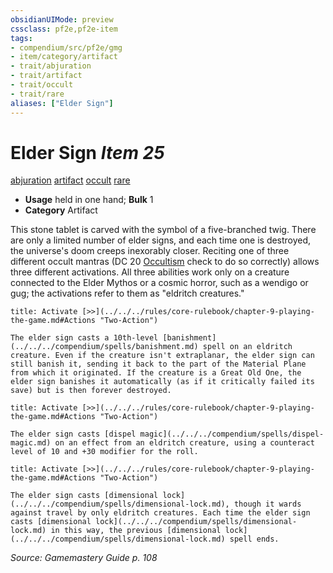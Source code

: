 ```yaml
---
obsidianUIMode: preview
cssclass: pf2e,pf2e-item
tags:
- compendium/src/pf2e/gmg
- item/category/artifact
- trait/abjuration
- trait/artifact
- trait/occult
- trait/rare
aliases: ["Elder Sign"]
---
```

# Elder Sign *Item 25*  
[abjuration](../../../Rules/traits/abjuration.md)  [artifact](../../../Rules/traits/artifact-gmg.md)  [occult](../../../Rules/traits/occult.md)  [rare](../../../Rules/traits/rare.md)  

- **Usage** held in one hand; **Bulk** 1
- **Category** Artifact

This stone tablet is carved with the symbol of a five-branched twig. There are only a limited number of elder signs, and each time one is destroyed, the universe's doom creeps inexorably closer. Reciting one of three different occult mantras (DC 20 [Occultism](../../skills.md#Occultism) check to do so correctly) allows three different activations. All three abilities work only on a creature connected to the Elder Mythos or a cosmic horror, such as a wendigo or gug; the activations refer to them as "eldritch creatures."

```ad-embed-ability
title: Activate [>>](../../../rules/core-rulebook/chapter-9-playing-the-game.md#Actions "Two-Action")

The elder sign casts a 10th-level [banishment](../../../compendium/spells/banishment.md) spell on an eldritch creature. Even if the creature isn't extraplanar, the elder sign can still banish it, sending it back to the part of the Material Plane from which it originated. If the creature is a Great Old One, the elder sign banishes it automatically (as if it critically failed its save) but is then forever destroyed.
```

```ad-embed-ability
title: Activate [>>](../../../rules/core-rulebook/chapter-9-playing-the-game.md#Actions "Two-Action")

The elder sign casts [dispel magic](../../../compendium/spells/dispel-magic.md) on an effect from an eldritch creature, using a counteract level of 10 and +30 modifier for the roll.
```

```ad-embed-ability
title: Activate [>>](../../../rules/core-rulebook/chapter-9-playing-the-game.md#Actions "Two-Action")

The elder sign casts [dimensional lock](../../../compendium/spells/dimensional-lock.md), though it wards against travel by only eldritch creatures. Each time the elder sign casts [dimensional lock](../../../compendium/spells/dimensional-lock.md) in this way, the previous [dimensional lock](../../../compendium/spells/dimensional-lock.md) spell ends.
```

*Source: Gamemastery Guide p. 108*
